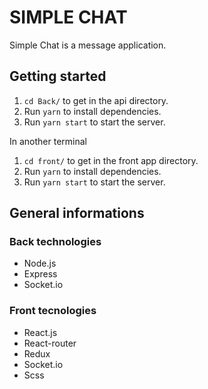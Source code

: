# SIMPLE CHAT

Simple Chat is a message application.

## Getting started

1. ```cd Back/``` to get in the api directory.
2. Run ```yarn``` to install dependencies.
3. Run ```yarn start``` to start the server.

In another terminal

1. ```cd front/``` to get in the front app directory.
2. Run ```yarn``` to install dependencies.
3. Run ```yarn start``` to start the server.

## General informations

### Back technologies

- Node.js
- Express
- Socket.io

### Front tecnologies

- React.js
- React-router
- Redux
- Socket.io
- Scss
